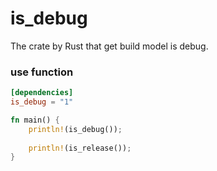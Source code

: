 # is_debug 
The crate by Rust that get build model is debug.

### use function
```TOML
[dependencies]
is_debug = "1"
```

```rust
fn main() {
    println!(is_debug());
    
    println!(is_release());
}
```
